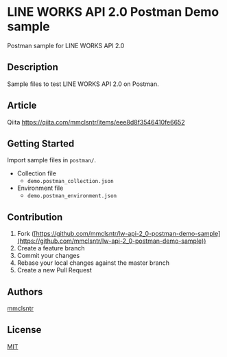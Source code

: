 # LINE WORKS API 2.0 Postman Demo sample
Postman sample for LINE WORKS API 2.0

## Description
Sample files to test LINE WORKS API 2.0 on Postman.

## Article
Qiita https://qiita.com/mmclsntr/items/eee8d8f3546410fe6652

## Getting Started
Import sample files in `postman/`.

- Collection file
  - `demo.postman_collection.json`
- Environment file
  - `demo.postman_environment.json`


## Contribution

1. Fork ([https://github.com/mmclsntr/lw-api-2_0-postman-demo-sample](https://github.com/mmclsntr/lw-api-2_0-postman-demo-sample))
1. Create a feature branch
1. Commit your changes
1. Rebase your local changes against the master branch
1. Create a new Pull Request

## Authors
[mmclsntr](https://github.com/mmclsntr)

## License
[MIT](LICENCE.txt)
